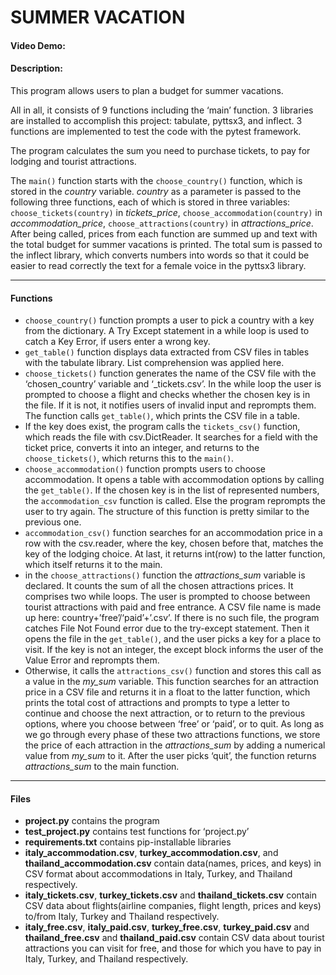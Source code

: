 # SUMMER VACATION

#### Video Demo:  <URL HERE>
#### Description:
This program allows users to plan a budget for summer vacations.

All in all, it consists of 9 functions including the ‘main’ function. 3 libraries are installed to accomplish this project: tabulate, pyttsx3,  and inflect. 3 functions are implemented to test the code with the pytest framework.

The program calculates the sum you need to purchase tickets, to pay for lodging and tourist attractions.

The `main()` function starts with the `choose_country()` function, which is stored in the _country_ variable. _country_ as a parameter is passed to the following three functions, each of which is stored in three variables: `choose_tickets(country)` in _tickets_price_,
`choose_accommodation(country)` in _accommodation_price_, `choose_attractions(country)` in _attractions_price_. After being called, prices from each function are summed up and text with the total budget for summer vacations is printed. The total sum is passed to the inflect library, which converts numbers into words so that it could be easier to read correctly the text for a female voice in the pyttsx3 library.

***

#### Functions
+ `choose_country()` function prompts a user to pick a country with a key from the dictionary. A Try Except statement in a while loop is used to catch a Key Error, if users enter a wrong key.
+ `get_table()` function displays data extracted from CSV files in tables with the tabulate library. List comprehension was applied here.
+ `choose_tickets()` function generates the name of the CSV file with the ‘chosen_country’ variable and ‘_tickets.csv’. In the while loop the user is prompted to choose a flight and checks whether the chosen key is in the file. If it is not, it notifies users of invalid input and reprompts them. The function calls `get_table()`, which prints the CSV file in a table.
+ If the key does exist, the program calls the `tickets_csv()` function, which reads the file with csv.DictReader. It searches for a field with the ticket price, converts it into an integer, and returns to the `choose_tickets()`, which returns this to the `main()`.
+ `choose_accommodation()` function prompts users to choose accommodation. It opens a table with accommodation options by calling the `get_table()`. If the chosen key is in the list of represented numbers, the `accommodation_csv` function is called. Else the program reprompts the user to try again. The structure of this function is pretty similar to the previous one.
+ `accommodation_csv()` function searches for an accommodation price in a row with the csv.reader, where the key, chosen before that, matches the key of the lodging choice. At last, it returns int(row) to the latter function, which itself returns it to the main.
+ in  the `choose_attractions()` function the _attractions_sum_ variable is declared. It counts the sum of all the chosen attractions prices. It comprises two while loops. The user is prompted to choose between tourist attractions with paid and free entrance. A CSV file name is made up here: country+’free’/‘paid’+’.csv’. If there is no such file, the program catches File Not Found error due to the try-except statement. Then it opens the file in the `get_table()`, and the user picks a key for a place to visit. If the key is not an integer, the except block informs the user of the  Value Error and reprompts them.
+ Otherwise, it calls the `attractions_csv()` function and stores this call as a value in the _my_sum_ variable. This function searches for an attraction price in a CSV file and returns it in a float to the latter function, which prints the total cost of attractions and prompts to type a letter to continue and choose the next attraction, or to return to the previous options, where you choose between ‘free’ or ‘paid’, or to quit. As long as we go through every phase of these two attractions functions, we store the price of each attraction in the _attractions_sum_ by adding a numerical value from _my_sum_ to it. After the user picks ‘quit’, the function returns _attractions_sum_ to the main function.

***

#### Files
- **project.py** contains the program
- **test_project.py** contains test functions for ‘project.py’
- **requirements.txt** contains pip-installable libraries
- **italy_accommodation.csv**, **turkey_accommodation.csv**, and **thailand_accommodation.csv** contain data(names, prices, and keys) in CSV format about accommodations in Italy, Turkey, and Thailand respectively.
- **italy_tickets.csv**, **turkey_tickets.csv** and **thailand_tickets.csv** contain CSV data about flights(airline companies, flight length, prices and keys) to/from Italy, Turkey and Thailand respectively.
- **italy_free.csv**, **italy_paid.csv**, **turkey_free.csv**, **turkey_paid.csv**  and **thailand_free.csv** and **thailand_paid.csv** contain CSV data about tourist attractions you can visit for free, and those for which you have to pay in Italy, Turkey, and Thailand respectively.